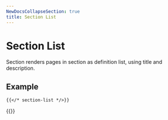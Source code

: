 ```yaml
---
NewDocsCollapseSection: true
title: Section List
---
```


# Section List

Section renders pages in section as definition list, using title and description.

## Example

```tpl
{{</* section-list */>}}
```

{{<section-list>}}

